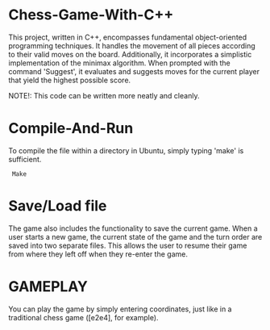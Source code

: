 # Chess-Game-With-C++
 This project, written in C++, encompasses fundamental object-oriented programming techniques. It handles the movement of all pieces according to their valid moves on the board. Additionally, it incorporates a simplistic implementation of the minimax algorithm. When prompted with the command 'Suggest', it evaluates and suggests moves for the current player that yield the highest possible score.
<p>NOTE!: This code can be written more neatly and cleanly.</p>

# Compile-And-Run
 To compile the file within a directory in Ubuntu, simply typing 'make' is sufficient.
  <p> <code> Make  </code></p>

# Save/Load file
 The game also includes the functionality to save the current game. When a user starts a new game, the current state of the game and the turn order are saved into two separate files. This allows the user to resume their game from where they left off when they re-enter the game.

# GAMEPLAY

 You can play the game by simply entering coordinates, just like in a traditional chess game ([e2e4], for example).

